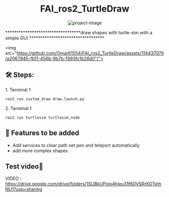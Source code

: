 <h1 align="center" id="title">FAI_ros2_TurtleDraw</h1>

<p align="center"><img src="https://socialify.git.ci/Omar61554/FAI_ros2_TurtleDraw/image?font=Inter&amp;language=1&amp;name=1&amp;owner=1&amp;pattern=Diagonal%20Stripes&amp;stargazers=1&amp;theme=Light" alt="project-image"></p>

<p id="description">        **********************************draw shapes with turtle-sim with a simple GUI **********************************</p>


<img src="https://github.com/Omar61554/FAI_ros2_TurtleDraw/assets/114437079/a2067945-fb11-456b-9b7b-f993fc1b28d0"/">


<h2>🛠️ Steps:</h2>

<p>1. Terminal 1</p>

```
ros2 run custom_draw draw.launch.py
```

<p>2. Terminal 1</p>

```
ros2 run turtlesim turtlesim_node
```
  
  
<h2>🧐 Features to be added</h2>

*   Add services to clear path set pen and teleport automatically
*   add more complex shapes

<h2>Test video💖</h2>

VIDEO : https://drive.google.com/drive/folders/1SUBkUPgio4hieu31f6DVSRrKDTethNU1?usp=sharing
